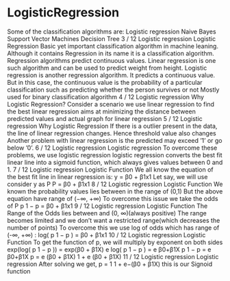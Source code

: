 # LogisticRegression

Some of the classification algorithms are:
Logistic regression
Naive Bayes
Support Vector Machines
Decision Tree
3 / 12
Logistic regression
Logistic Regression
Basic yet important classification algorithm in machine
leaning.
Although it contains Regression in its name it is a
classification algorithm.
Regression algorithms predict continuous values. Linear
regression is one such algorithm and can be used to predict
weight from height.
Logistic regression is another regression algorithm. It
predicts a continuous value. But in this case, the
continuous value is the probability of a particular
classification such as predicting whether the person
survives or not
Mostly used for binary classification algorithm
4 / 12
Logistic regression
Why Logistic Regression?
Consider a scenario we use linear regression to find the best
linear regression aims at minimizing the distance between
predicted values and actual graph for linear regression
5 / 12
Logistic regression
Why Logistic Regression
If there is a outlier present in the data, the line of linear
regression changes.
Hence threshold value also changes
Another problem with linear regression is the predicted
may exceed ’1’ or go below ’0’.
6 / 12
Logistic regression
Logistic regression
To overcome these problems, we use logistic regression
logistic regression converts the best fit linear line into a
sigmoid function, which always gives values between 0 and
1.
7 / 12
Logistic regression
Logistic Function
We all know the equation of the best fit line in linear
regression is:
y = β0 + β1x1
Let say, we will use consider y as P
P = β0 + β1x1
8 / 12
Logistic regression
Logistic Function
We known the probability values lies between in the range
of (0,1)
But the above equation have range of (−∞, +∞)
To overcome this issue we take the odds of P
p
1 − p
= β0 + β1x1
9 / 12
Logistic regression
Logistic Function
The Range of the Odds lies between and (0, ∞)(always
positive)
The range becomes limited and we don’t want a restricted
range(which decreases the number of points)
To overcome this we use log of odds which has range of
(-∞, +∞) :
log(
p
1 − p
) = β0 + β1x1
10 / 12
Logistic regression
Logistic Function
To get the function of p, we will multiply by exponent on
both sides
exp(log( p
1 − p
)) = exp(β0 + β1X)
e
log(
p
1 − p
)
= e
β0+β1X
p
1 − p
= e
β0+β1X
p =
e
(β0 + β1X)
1 + e
(β0 + β1X)
11 / 12
Logistic regression
Logistic regression
After solving we get,
p =
1
1 + e−(β0 + β1X)
this is our Signoid function
